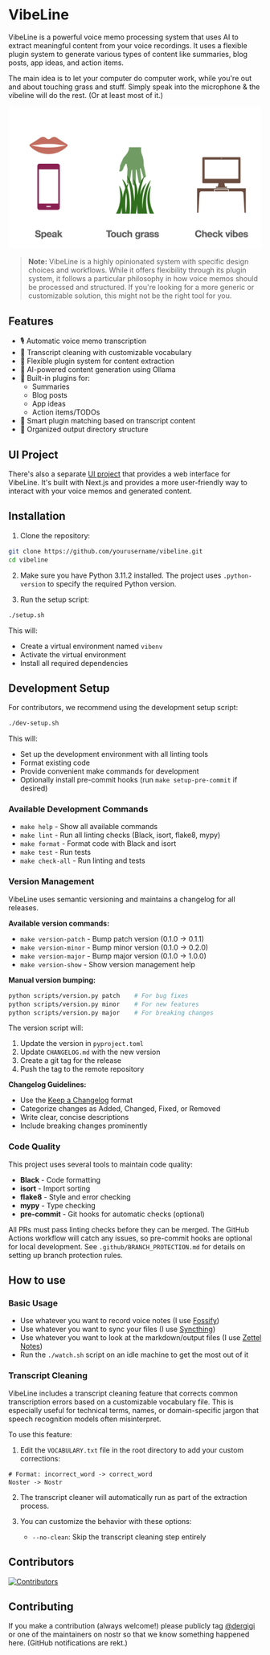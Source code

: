 # VibeLine

VibeLine is a powerful voice memo processing system that uses AI to extract meaningful content from your voice recordings. It uses a flexible plugin system to generate various types of content like summaries, blog posts, app ideas, and action items.

The main idea is to let your computer do computer work, while you're out and about touching grass and stuff. Simply speak into the microphone & the vibeline will do the rest. (Or at least most of it.)

![Touch Grass](touch-grass.png)

> **Note:** VibeLine is a highly opinionated system with specific design choices and workflows. While it offers flexibility through its plugin system, it follows a particular philosophy in how voice memos should be processed and structured. If you're looking for a more generic or customizable solution, this might not be the right tool for you.
 
## Features

- 🎙️ Automatic voice memo transcription
- 🧹 Transcript cleaning with customizable vocabulary
- 🔌 Flexible plugin system for content extraction
- 🤖 AI-powered content generation using Ollama
- 📝 Built-in plugins for:
  - Summaries
  - Blog posts
  - App ideas
  - Action items/TODOs
- 🎯 Smart plugin matching based on transcript content
- 📁 Organized output directory structure

## UI Project

There's also a separate [UI project](https://github.com/dergigi/vibeline-ui) that provides a web interface for VibeLine. It's built with Next.js and provides a more user-friendly way to interact with your voice memos and generated content.

## Installation

1. Clone the repository:
```bash
git clone https://github.com/yourusername/vibeline.git
cd vibeline
```

2. Make sure you have Python 3.11.2 installed. The project uses `.python-version` to specify the required Python version.

3. Run the setup script:
```bash
./setup.sh
```

This will:
- Create a virtual environment named `vibenv`
- Activate the virtual environment
- Install all required dependencies

## Development Setup

For contributors, we recommend using the development setup script:

```bash
./dev-setup.sh
```

This will:
- Set up the development environment with all linting tools
- Format existing code
- Provide convenient make commands for development
- Optionally install pre-commit hooks (run `make setup-pre-commit` if desired)

### Available Development Commands

- `make help` - Show all available commands
- `make lint` - Run all linting checks (Black, isort, flake8, mypy)
- `make format` - Format code with Black and isort
- `make test` - Run tests
- `make check-all` - Run linting and tests

### Version Management

VibeLine uses semantic versioning and maintains a changelog for all releases.

**Available version commands:**
- `make version-patch` - Bump patch version (0.1.0 → 0.1.1)
- `make version-minor` - Bump minor version (0.1.0 → 0.2.0)
- `make version-major` - Bump major version (0.1.0 → 1.0.0)
- `make version-show` - Show version management help

**Manual version bumping:**
```bash
python scripts/version.py patch    # For bug fixes
python scripts/version.py minor    # For new features
python scripts/version.py major    # For breaking changes
```

The version script will:
1. Update the version in `pyproject.toml`
2. Update `CHANGELOG.md` with the new version
3. Create a git tag for the release
4. Push the tag to the remote repository

**Changelog Guidelines:**
- Use the [Keep a Changelog](https://keepachangelog.com/) format
- Categorize changes as Added, Changed, Fixed, or Removed
- Write clear, concise descriptions
- Include breaking changes prominently

### Code Quality

This project uses several tools to maintain code quality:

- **Black** - Code formatting
- **isort** - Import sorting
- **flake8** - Style and error checking
- **mypy** - Type checking
- **pre-commit** - Git hooks for automatic checks (optional)

All PRs must pass linting checks before they can be merged. The GitHub Actions workflow will catch any issues, so pre-commit hooks are optional for local development. See `.github/BRANCH_PROTECTION.md` for details on setting up branch protection rules.

## How to use

### Basic Usage

- Use whatever you want to record voice notes (I use [Fossify](https://github.com/FossifyOrg/Voice-Recorder))
- Use whatever you want to sync your files (I use [Syncthing](https://syncthing.net/))
- Use whatever you want to look at the markdown/output files (I use [Zettel Notes](https://www.zettelnotes.com/))
- Run the `./watch.sh` script on an idle machine to get the most out of it

### Transcript Cleaning

VibeLine includes a transcript cleaning feature that corrects common transcription errors based on a customizable vocabulary file. This is especially useful for technical terms, names, or domain-specific jargon that speech recognition models often misinterpret.

To use this feature:

1. Edit the `VOCABULARY.txt` file in the root directory to add your custom corrections:
```
# Format: incorrect_word -> correct_word
Noster -> Nostr
```

2. The transcript cleaner will automatically run as part of the extraction process.

3. You can customize the behavior with these options:
   - `--no-clean`: Skip the transcript cleaning step entirely

## Contributors

[![Contributors](https://contrib.rocks/image?repo=dergigi/vibeline)](https://github.com/dergigi/vibeline/graphs/contributors)

## Contributing

If you make a contribution (always welcome!) please publicly tag [@dergigi](https://njump.me/_@dergigi.com) or one of the maintainers on nostr so that we know something happened here. (GitHub notifications are rekt.)